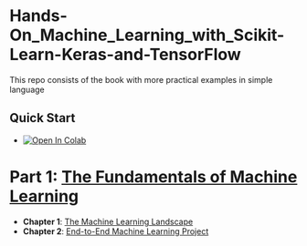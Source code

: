 # Hands-On_Machine_Learning_with_Scikit-Learn-Keras-and-TensorFlow
This repo consists of the book with more practical examples in simple language

## Quick Start

* <a href="https://colab.research.google.com/github/drsahilsartaj/Hands-On_Machine_Learning_with_Scikit-Learn-Keras-and-TensorFlow/blob/master/" target="_parent"><img src="https://colab.research.google.com/assets/colab-badge.svg" alt="Open In Colab"/></a>

# Part 1: [The Fundamentals of Machine Learning](https://drive.google.com/drive/folders/1eGClhIrWSXS5y_jLEJGHJE8L3jpJGqpR?usp=sharing)

- **Chapter 1**: <a href="https://docs.google.com/document/d/14RBceLdOSGzj-_ztF7PJ1YbRGm1YFi4mQn7741szHN8/edit?usp=sharing" target="_blank" rel="noopener noreferrer">The Machine Learning Landscape</a>
- **Chapter 2**: [End-to-End Machine Learning Project](https://docs.google.com/document/d/1C72XmwE3OXzRl9V_AI2hrsRlepxvB-MDYSIxsuQBRJc/edit?usp=sharing)




